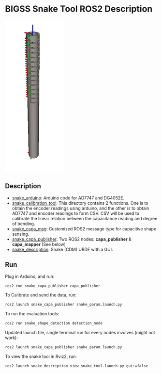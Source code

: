 # BIGSS Snake Tool ROS2 Description

![Demo Video](docs/img/view_snake.png)

## Description

* [snake_arduino](/snake_arduino/): Arduino code for AD7747 and DG4052E.
* [snake_calibration_tool](/snake_calibration_tool/): This directory contains 2 functions. One is to obtain the encoder readings using arduino, and the other is to obtain AD7747 and encoder readings to form CSV.  CSV will be used to calibrate the linear relation between the capacitance reading and degree of bending.
* [snake_capa_msg](/snake_capa_msg/): Customized ROS2 message type for capacitive shape sensing.
* [snake_capa_publisher](/snake_capa_publisher/): Two ROS2 nodes: **capa_publisher** & **capa_mapper** (See below)
* [snake_description](/snake_description/): Snake (CDM) URDF with a GUI.

## Run
Plug in Arduino, and run:

```bash
ros2 run snake_capa_publisher capa_publisher
```

To Calibrate and send the data, run:

```bash
ros2 launch snake_capa_publisher snake_param.launch.py 
```

To run the evaluation tools:
```bash
ros2 run snake_shape_detection detection_node 
```


Updated launch file, single terminal run for every nodes involves (might not work):
```bash
ros2 launch snake_capa_publisher snake_param.launch.py 
```

To view the snake tool in Rviz2, run:

```bash
ros2 launch snake_description view_snake_tool.launch.py gui:=false
```
